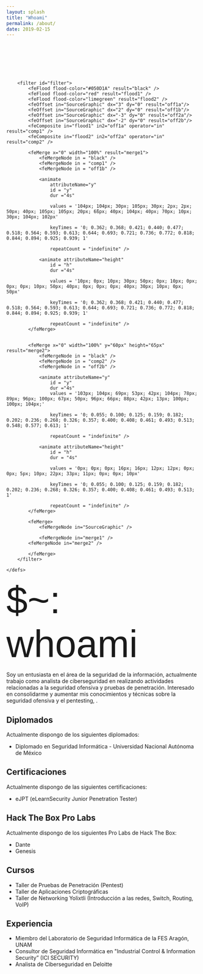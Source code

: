 ```yaml
---
layout: splash
title: "Whoami"
permalink: /about/
date: 2019-02-15
---
```

<html>
 <link rel="shortcut icon" type="image/x-icon" href="/assets/images/candado.png" />
<style>
@import "compass/css3";

@import url(https://fonts.googleapis.com/css?family=Share+Tech+Mono);



#.info {
  color: white;
  font:1em/1 sans-serif;
  text-align: center;
}

#.info a{
  color: white;
}

svg{
  width: 600px;
  height: 120px;
  display: block;
  position: relative;
  overflow: hidden; 
  margin: 0 auto;
 background:#050D1A; 
}

@media (max-width: 767.5px) {
svg{
  width: 300px;
  height: 60px;
  display: block;
  position: relative;
  overflow: hidden;
  margin: 0 auto;
 background:#050D1A;

}
}

@media (max-width: 575.5px){

svg{
  width: 300px;
  height: 60px;
  display: block;
  position: relative;
  overflow: hidden;
  margin: 0 auto;
 background:#050D1A;
 
}
}

}
</style>
<body>

<svg version="1.1" id="Ebene_1" xmlns="http://www.w3.org/2000/svg" xmlns:xlink="http://www.w3.org/1999/xlink" width="600px" height="100px" viewBox="0 0 600 100">
<style type="text/css">

<![CDATA[

	text {
		filter: url(#filter);
		fill: white;
    	font-family: 'Share Tech Mono', sans-serif;
    	font-size: 100px;
		-webkit-font-smoothing: antialiased;
		-moz-osx-font-smoothing: grayscale;
     		}
]]>
</style>
	<defs>

		<filter id="filter">
		    <feFlood flood-color="#050D1A" result="black" />
		    <feFlood flood-color="red" result="flood1" />
		    <feFlood flood-color="limegreen" result="flood2" />
			<feOffset in="SourceGraphic" dx="3" dy="0" result="off1a"/>
			<feOffset in="SourceGraphic" dx="2" dy="0" result="off1b"/>
			<feOffset in="SourceGraphic" dx="-3" dy="0" result="off2a"/>
			<feOffset in="SourceGraphic" dx="-2" dy="0" result="off2b"/>
		    <feComposite in="flood1" in2="off1a" operator="in"  result="comp1" />
		    <feComposite in="flood2" in2="off2a" operator="in" result="comp2" />

 		  	<feMerge x="0" width="100%" result="merge1">
				<feMergeNode in = "black" />
				<feMergeNode in = "comp1" />
				<feMergeNode in = "off1b" />

				<animate 
					attributeName="y" 
		    		id = "y"
		    		dur ="4s"
		    		
		    		values = '104px; 104px; 30px; 105px; 30px; 2px; 2px; 50px; 40px; 105px; 105px; 20px; 6ßpx; 40px; 104px; 40px; 70px; 10px; 30px; 104px; 102px'

		    		keyTimes = '0; 0.362; 0.368; 0.421; 0.440; 0.477; 0.518; 0.564; 0.593; 0.613; 0.644; 0.693; 0.721; 0.736; 0.772; 0.818; 0.844; 0.894; 0.925; 0.939; 1'

		    		repeatCount = "indefinite" />
 
				<animate attributeName="height" 
		    		id = "h" 
		    		dur ="4s"
		    		
		    		values = '10px; 0px; 10px; 30px; 50px; 0px; 10px; 0px; 0px; 0px; 10px; 50px; 40px; 0px; 0px; 0px; 40px; 30px; 10px; 0px; 50px'

		    		keyTimes = '0; 0.362; 0.368; 0.421; 0.440; 0.477; 0.518; 0.564; 0.593; 0.613; 0.644; 0.693; 0.721; 0.736; 0.772; 0.818; 0.844; 0.894; 0.925; 0.939; 1'

		    		repeatCount = "indefinite" />
		    </feMerge>
 			

 			<feMerge x="0" width="100%" y="60px" height="65px" result="merge2">
				<feMergeNode in = "black" />
				<feMergeNode in = "comp2" />
				<feMergeNode in = "off2b" />

				<animate attributeName="y" 
		    		id = "y"
		    		dur ="4s"
		    		values = '103px; 104px; 69px; 53px; 42px; 104px; 78px; 89px; 96px; 100px; 67px; 50px; 96px; 66px; 88px; 42px; 13px; 100px; 100px; 104px;' 

		    		keyTimes = '0; 0.055; 0.100; 0.125; 0.159; 0.182; 0.202; 0.236; 0.268; 0.326; 0.357; 0.400; 0.408; 0.461; 0.493; 0.513; 0.548; 0.577; 0.613; 1'

 		    		repeatCount = "indefinite" />
 
				<animate attributeName="height" 
		    		id = "h"
		    		dur = "4s"
					
					values = '0px; 0px; 0px; 16px; 16px; 12px; 12px; 0px; 0px; 5px; 10px; 22px; 33px; 11px; 0px; 0px; 10px'

		    		keyTimes = '0; 0.055; 0.100; 0.125; 0.159; 0.182; 0.202; 0.236; 0.268; 0.326; 0.357; 0.400; 0.408; 0.461; 0.493; 0.513;  1'
		    		 
		    		repeatCount = "indefinite" />
		    </feMerge>
			
		 	<feMerge>
 				<feMergeNode in="SourceGraphic" />	

				<feMergeNode in="merge1" /> 
 			<feMergeNode in="merge2" />

		    </feMerge>
	    </filter>

	</defs>

<g>
	<text x="0" y="100">$~: whoami</text>
</g>
</svg>
</body>
</html>


<br>

Soy un entusiasta en el área de la seguridad de la información, actualmente trabajo como analista de ciberseguridad en realizando actividades relacionadas a la seguridad ofensiva y pruebas de penetración. Interesado en consolidarme y aumentar mis conocimientos y técnicas sobre la seguridad ofensiva y el pentesting, .

## Diplomados

Actualmente dispongo de los siguientes diplomados:

- Diplomado en Seguridad Informática - Universidad Nacional Autónoma de México

## Certificaciones
Actualmente dispongo de las siguientes certificaciones:

- eJPT (eLearnSecurity Junior Penetration Tester)


## Hack The Box Pro Labs
Actualmente dispongo de los siguientes Pro Labs de Hack The Box:
- Dante
- Genesis

## Cursos
- Taller de Pruebas de Penetración (Pentest)
- Taller de Aplicaciones Criptográficas
- Taller de Networking Yolixtli (Introducción a las redes, Switch, Routing, VoIP)

## Experiencia
- Miembro del Laboratorio de Seguridad Informática de la FES Aragón, UNAM
- Consultor de Seguridad Informática en "Industrial Control & Information Security” (ICI SECURITY)
- Analista de Ciberseguridad en Deloitte


